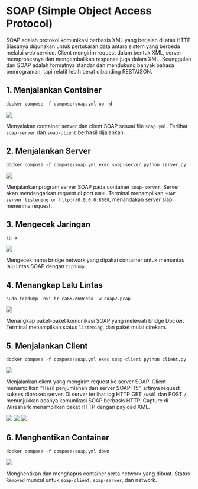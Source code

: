 # SOAP (Simple Object Access Protocol)

SOAP adalah protokol komunikasi berbasis XML yang berjalan di atas HTTP. Biasanya digunakan untuk pertukaran data antara sistem yang berbeda melalui web service. Client mengirim request dalam bentuk XML, server memprosesnya dan mengembalikan response juga dalam XML. Keunggulan dari SOAP adalah formatnya standar dan mendukung banyak bahasa pemrograman, tapi relatif lebih berat dibanding REST/JSON.

## 1. Menjalankan Container

```
docker compose -f compose/soap.yml up -d
```

<img src="https://imgur.com/PpYpMJb.png">

Menyalakan container server dan client SOAP sesuai file `soap.yml`. Terlihat `soap-server` dan `soap-client` berhasil dijalankan.

## 2. Menjalankan Server

```
docker compose -f compose/soap.yml exec soap-server python server.py
```

<img src="https://imgur.com/c0EBwo3.png">

Menjalankan program server SOAP pada container `soap-server`. Server akan mendengarkan request di port `8000`. Terminal menampilkan `SOAP server listening on http://0.0.0.0:8000`, menandakan server siap menerima request.

## 3. Mengecek Jaringan

```
ip a
```

<img src="https://imgur.com/uDO5lRO.png">

Mengecek nama bridge network yang dipakai container untuk memantau lalu lintas SOAP dengan `tcpdump`.

## 4. Menangkap Lalu Lintas

```
sudo tcpdump -nvi br-ca652d60ceba -w soap2.pcap
```

<img src="https://imgur.com/ncsL1qi.png">

Menangkap paket-paket komunikasi SOAP yang melewati bridge Docker. Terminal menampilkan status `listening`, dan paket mulai direkam.

## 5. Menjalankan Client

```
docker compose -f compose/soap.yml exec soap-client python client.py
```
<img src="https://imgur.com/JMyK0nF.png">

Menjalankan client yang mengirim request ke server SOAP. Client menampilkan “Hasil penjumlahan dari server SOAP: 15”, artinya request sukses diproses server. Di server terlihat log HTTP GET `/wsdl` dan POST `/`, menunjukkan adanya komunikasi SOAP berbasis HTTP. Capture di Wireshark menampilkan paket HTTP dengan payload XML.

<img src="https://imgur.com/iYHYS7w.png">

<img src="https://imgur.com/Va3MyCB.png">

<img src="https://imgur.com/k79JFCI.png">

## 6. Menghentikan Container

```
docker compose -f compose/soap.yml down
```
<img src="https://imgur.com/fE4m7E6.png">

Menghentikan dan menghapus container serta network yang dibuat. Status `Removed` muncul untuk `soap-client`, `soap-server`, dan network.
